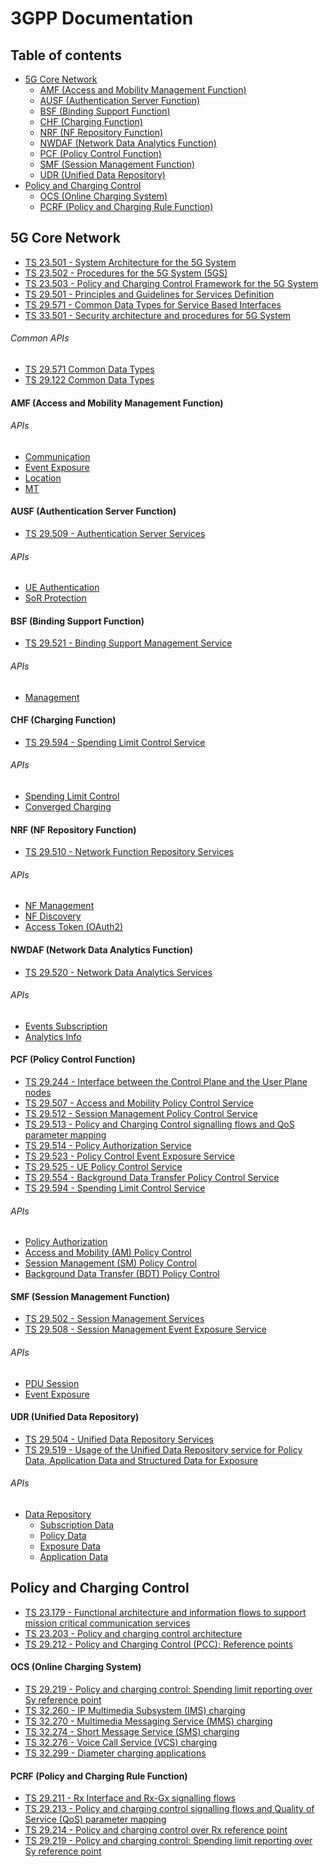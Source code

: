 # 3GPP Documentation

## Table of contents
* [5G Core Network](#5GCoreNetwork)
  * [AMF (Access and Mobility Management Function)](#AMF)
  * [AUSF (Authentication Server Function)](#AUSF)
  * [BSF (Binding Support Function)](#BSF)
  * [CHF (Charging Function)](#CHF)
  * [NRF (NF Repository Function)](#NRF)
  * [NWDAF (Network Data Analytics Function)](#NDAF)
  * [PCF (Policy Control Function)](#PCF)
  * [SMF (Session Management Function)](#SMF)
  * [UDR (Unified Data Repository)](#UDR)
* [Policy and Charging Control](#PCC)
   * [OCS (Online Charging System)](#OCS)
   * [PCRF (Policy and Charging Rule Function)](#PCRF)
   
## 5G Core Network <a name="5GCoreNetwork"></a>
* [TS 23.501 - System Architecture for the 5G System](https://github.com/emanuelfreitas/3gpp-documentation/raw/master/documentation/TS%2023.501%20-%20System%20Architecture%20for%20the%205G%20System/Rel-15/ts_123501v150400p.pdf)
* [TS 23.502 - Procedures for the 5G System (5GS)](https://github.com/emanuelfreitas/3gpp-documentation/raw/master/documentation/TS%2023.502%20-%20Procedures%20for%20the%205G%20System%20(5GS)/Rel-15/ts_123502v150401p.pdf)
* [TS 23.503 - Policy and Charging Control Framework for the 5G System](https://github.com/emanuelfreitas/3gpp-documentation/raw/master/documentation/TS%2023.503%20-%20Policy%20and%20Charging%20Control%20Framework%20for%20the%205G%20System/Rel-15/ts_123503v150400p.pdf)
* [TS 29.501 - Principles and Guidelines for Services Definition](https://github.com/emanuelfreitas/3gpp-documentation/raw/master/documentation/TS%2029.501%20-%20Principles%20and%20Guidelines%20for%20Services%20Definition/Rel-15/ts_129501v150100p.pdf)
* [TS 29.571 - Common Data Types for Service Based Interfaces](https://github.com/emanuelfreitas/3gpp-documentation/raw/master/documentation/TS%2029.571%20-%20Common%20Data%20Types%20for%20Service%20Based%20Interfaces/Rel-15/ts_129571v150100p.pdf)
* [TS 33.501 - Security architecture and procedures for 5G System](https://github.com/emanuelfreitas/3gpp-documentation/raw/master/documentation/TS%2033.501%20-%20Security%20architecture%20and%20procedures%20for%205G%20System/Rel-15/ts_133501v150200p.pdf)


###### Common APIs
* [TS 29.571 Common Data Types](https://editor.swagger.io/?url=https://raw.githubusercontent.com/jdegre/5GC_APIs/master/TS29571_CommonData.yaml)
* [TS 29.122 Common Data Types](https://editor.swagger.io/?url=https://raw.githubusercontent.com/jdegre/5GC_APIs/master/TS29122_CommonData.yaml)

#### AMF (Access and Mobility Management Function)<a name="AMF"></a>

###### APIs
* [Communication](https://editor.swagger.io/?url=https://raw.githubusercontent.com/jdegre/5GC_APIs/master/TS29518_Namf_Communication.yaml)
* [Event Exposure](https://editor.swagger.io/?url=https://raw.githubusercontent.com/jdegre/5GC_APIs/master/TS29518_Namf_EventExposure.yaml)
* [Location](https://editor.swagger.io/?url=https://raw.githubusercontent.com/jdegre/5GC_APIs/master/TS29518_Namf_Location.yaml)
* [MT](https://editor.swagger.io/?url=https://raw.githubusercontent.com/jdegre/5GC_APIs/master/TS29518_Namf_MT.yaml)

#### AUSF (Authentication Server Function)<a name="AUSF"></a>
* [TS 29.509 - Authentication Server Services](https://github.com/emanuelfreitas/3gpp-documentation/raw/master/documentation/TS%2029.509%20-%20Authentication%20Server%20Services/Rel-15/ts_129509v150100p.pdf)
###### APIs
* [UE Authentication](https://editor.swagger.io/?url=https://raw.githubusercontent.com/jdegre/5GC_APIs/master/TS29509_Nausf_UEAuthentication.yaml)
* [SoR Protection](https://editor.swagger.io/?url=https://raw.githubusercontent.com/jdegre/5GC_APIs/master/TS29509_Nausf_SoRProtection.yaml)

#### BSF (Binding Support Function)<a name="BSF"></a>
* [TS 29.521 - Binding Support Management Service](https://github.com/emanuelfreitas/3gpp-documentation/raw/master/documentation/TS%2029.521%20-%20Binding%20Support%20Management%20Service/Rel-15/ts_129521v150100p.pdf)
###### APIs
* [Management](https://editor.swagger.io/?url=https://raw.githubusercontent.com/jdegre/5GC_APIs/master/TS29521_Nbsf_Management.yaml)

#### CHF (Charging Function) <a name="CHF"></a>
* [TS 29.594 - Spending Limit Control Service](https://github.com/emanuelfreitas/3gpp-documentation/raw/master/documentation/TS%2029.594%20-%20Spending%20Limit%20Control%20Service/Rel-15/ts_129594v150100p.pdf)
###### APIs
* [Spending Limit Control](https://editor.swagger.io/?url=https://raw.githubusercontent.com/jdegre/5GC_APIs/master/TS29594_Nchf_SpendingLimitControl.yaml)
* [Converged Charging](https://editor.swagger.io/?url=https://raw.githubusercontent.com/jdegre/5GC_APIs/master/TS32291_Nchf_ConvergedCharging.yaml)

#### NRF (NF Repository Function) <a name="NRF"></a>
* [TS 29.510 - Network Function Repository Services](https://github.com/emanuelfreitas/3gpp-documentation/raw/master/documentation/TS%2029.510%20-%20Network%20Function%20Repository%20Services/Rel-15/ts_129510v150100p.pdf)

###### APIs
* [NF Management](https://editor.swagger.io/?url=https://raw.githubusercontent.com/jdegre/5GC_APIs/master/TS29510_Nnrf_NFManagement.yaml)
* [NF Discovery](https://editor.swagger.io/?url=https://raw.githubusercontent.com/jdegre/5GC_APIs/master/TS29510_Nnrf_NFDiscovery.yaml)
* [Access Token (OAuth2)](https://editor.swagger.io/?url=https://raw.githubusercontent.com/jdegre/5GC_APIs/master/TS29510_Nnrf_AccessToken.yaml)

#### NWDAF (Network Data Analytics Function) <a name="NDAF"></a>
* [TS 29.520 - Network Data Analytics Services](https://github.com/emanuelfreitas/3gpp-documentation/raw/master/documentation/TS%2029.520%20-%20Network%20Data%20Analytics%20Services/Rel-15/ts_129520v150100p.pdf)
###### APIs
* [Events Subscription](https://editor.swagger.io/?url=https://raw.githubusercontent.com/jdegre/5GC_APIs/master/TS29520_Nnwdaf_EventsSubscription.yaml)
* [Analytics Info](https://editor.swagger.io/?url=https://raw.githubusercontent.com/jdegre/5GC_APIs/master/TS29520_Nnwdaf_AnalyticsInfo.yaml)

#### PCF (Policy Control Function) <a name="PCF"></a>
* [TS 29.244 - Interface between the Control Plane and the User Plane nodes](https://github.com/emanuelfreitas/3gpp-documentation/raw/master/documentation/TS%2029.244%20-%20Interface%20between%20the%20Control%20Plane%20and%20the%20User%20Plane%20nodes/Rel-15/ts_129244v150300p.pdf)
* [TS 29.507 - Access and Mobility Policy Control Service](https://github.com/emanuelfreitas/3gpp-documentation/raw/master/documentation/TS%2029.507%20-%20Access%20and%20Mobility%20Policy%20Control%20Service/Rel-15/ts_129507v150100p.pdf)
* [TS 29.512 - Session Management Policy Control Service](https://github.com/emanuelfreitas/3gpp-documentation/raw/master/documentation/TS%2029.512%20-%20Session%20Management%20Policy%20Control%20Service/Rel-15/ts_129512v150100p.pdf)
* [TS 29.513 - Policy and Charging Control signalling flows and QoS parameter mapping](https://github.com/emanuelfreitas/3gpp-documentation/raw/master/documentation/TS%2029.513%20-%20Policy%20and%20Charging%20Control%20signalling%20flows%20and%20QoS%20parameter%20mapping/Rel-15/ts_129513v150100p.pdf)
* [TS 29.514 - Policy Authorization Service](https://github.com/emanuelfreitas/3gpp-documentation/raw/master/documentation/TS%2029.514%20-%20Policy%20Authorization%20Service/Rel-15/ts_129514v150100p.pdf)
* [TS 29.523 - Policy Control Event Exposure Service]()
* [TS 29.525 - UE Policy Control Service]()
* [TS 29.554 - Background Data Transfer Policy Control Service](https://github.com/emanuelfreitas/3gpp-documentation/raw/master/documentation/TS%2029.554%20-%20Background%20Data%20Transfer%20Policy%20Control%20Service/Rel-15/ts_129554v150100p.pdf)
* [TS 29.594 - Spending Limit Control Service](https://github.com/emanuelfreitas/3gpp-documentation/raw/master/documentation/TS%2029.594%20-%20Spending%20Limit%20Control%20Service/Rel-15/ts_129594v150100p.pdf)
###### APIs
* [Policy Authorization](https://editor.swagger.io/?url=https://raw.githubusercontent.com/jdegre/5GC_APIs/master/TS29514_Npcf_PolicyAuthorization.yaml)
* [Access and Mobility (AM) Policy Control](https://editor.swagger.io/?url=https://raw.githubusercontent.com/jdegre/5GC_APIs/master/TS29507_Npcf_AMPolicyControl.yaml)
* [Session Management (SM) Policy Control](https://editor.swagger.io/?url=https://raw.githubusercontent.com/jdegre/5GC_APIs/master/TS29512_Npcf_SMPolicyControl.yaml)
* [Background Data Transfer (BDT) Policy Control](https://editor.swagger.io/?url=https://raw.githubusercontent.com/jdegre/5GC_APIs/master/TS29554_Npcf_BDTPolicyControl.yaml)

#### SMF (Session Management Function)<a name="SMF"></a>
* [TS 29.502 - Session Management Services](https://github.com/emanuelfreitas/3gpp-documentation/raw/master/documentation/TS%2029.502%20-%20Session%20Management%20Services/Rel-15/ts_129502v150100p.pdf)
* [TS 29.508 - Session Management Event Exposure Service](https://github.com/emanuelfreitas/3gpp-documentation/raw/master/documentation/TS%2029.508%20-%20Session%20Management%20Event%20Exposure%20Service/Rel-15/ts_129508v150100p.pdf)
###### APIs
* [PDU Session](https://editor.swagger.io/?url=https://raw.githubusercontent.com/jdegre/5GC_APIs/master/TS29502_Nsmf_PDUSession.yaml)
* [Event Exposure](https://editor.swagger.io/?url=https://raw.githubusercontent.com/jdegre/5GC_APIs/master/TS29508_Nsmf_EventExposure.yaml)

#### UDR (Unified Data Repository) <a name="UDR"></a>
* [TS 29.504 - Unified Data Repository Services](https://github.com/emanuelfreitas/3gpp-documentation/raw/master/documentation/TS%2029.504%20-%20Unified%20Data%20Repository%20Services/Rel-15/ts_129504v150100p.pdf)
* [TS 29.519 - Usage of the Unified Data Repository service for Policy Data, Application Data and Structured Data for Exposure](https://github.com/emanuelfreitas/3gpp-documentation/raw/master/documentation/TS%2029.519%20-%20Usage%20of%20the%20Unified%20Data%20Repository%20service%20for%20Policy%20Data,%20Application%20Data%20and%20Structured%20Data%20for%20Exposure/Rel-15/ts_129519v150100p.pdf)
###### APIs
* [Data Repository](https://editor.swagger.io/?url=https://raw.githubusercontent.com/jdegre/5GC_APIs/master/TS29504_Nudr_DataRepository.yaml)
  * [Subscription Data](https://editor.swagger.io/?url=https://raw.githubusercontent.com/jdegre/5GC_APIs/master/TS29505_Subscription_Data.yaml)
  * [Policy Data](https://editor.swagger.io/?url=https://raw.githubusercontent.com/jdegre/5GC_APIs/master/TS29519_Policy_Data.yaml)
  * [Exposure Data](https://editor.swagger.io/?url=https://raw.githubusercontent.com/jdegre/5GC_APIs/master/TS29519_Exposure_Data.yaml)
  * [Application Data](https://editor.swagger.io/?url=https://raw.githubusercontent.com/jdegre/5GC_APIs/master/TS29519_Application_Data.yaml)

## Policy and Charging Control <a name="PCC"></a>
* [TS 23.179 - Functional architecture and information flows to support mission critical communication services](https://github.com/emanuelfreitas/3gpp-documentation/raw/master/documentation/TS%2023.179%20-%20LTE%20-%20Functional%20architecture%20and%20information%20flows%20to%20support%20mission%20critical%20communication%20services%20-%20Stage%202/Rel-13/ts_123179v130500p.pdf)
* [TS 23.203 - Policy and charging control architecture](https://github.com/emanuelfreitas/3gpp-documentation/raw/master/documentation/TS%2023.203%20-%20Policy%20and%20charging%20control%20architecture/Rel-15/ts_123203v150400p.pdf)
* [TS 29.212 - Policy and Charging Control (PCC); Reference points](https://github.com/emanuelfreitas/3gpp-documentation/raw/master/documentation/TS%2029.212%20-%20Policy%20and%20Charging%20Control%20(PCC);%20Reference%20points/Rel-15/ts_129212v150400p.pdf)


#### OCS (Online Charging System) <a name="OCS"></a>
* [TS 29.219 - Policy and charging control: Spending limit reporting over Sy reference point](https://github.com/emanuelfreitas/3gpp-documentation/raw/master/documentation/TS%2029.219%20-%20Policy%20and%20charging%20control%20-%20Spending%20limit%20reporting%20over%20Sy%20reference%20point/Rel-15/ts_129219v150100p.pdf)
* [TS 32.260 - IP Multimedia Subsystem (IMS) charging](https://github.com/emanuelfreitas/3gpp-documentation/raw/master/documentation/TS%2032.260%20-%20IP%20Multimedia%20Subsystem%20(IMS)%20charging/Rel-12/ts_132260v121300p.pdf)
* [TS 32.270 - Multimedia Messaging Service (MMS) charging](https://github.com/emanuelfreitas/3gpp-documentation/raw/master/documentation/TS%2032.270%20-%20Multimedia%20Messaging%20Service%20(MMS)%20charging/Rel-12/ts_132270v120100p.pdf)
* [TS 32.274 - Short Message Service (SMS) charging](https://github.com/emanuelfreitas/3gpp-documentation/raw/master/documentation/TS%2032.274%20-%20Short%20Message%20Service%20(SMS)%20charging/Rel-12/ts_132274v120600p.pdf)
* [TS 32.276 - Voice Call Service (VCS) charging](https://github.com/emanuelfreitas/3gpp-documentation/raw/master/documentation/TS%2032.276%20-%20Voice%20Call%20Service%20(VCS)%20charging/Rel-15/ts_132276v150000p.pdf)
* [TS 32.299 - Diameter charging applications](https://github.com/emanuelfreitas/3gpp-documentation/raw/master/documentation/TS%2032.299%20-%20Diameter%20charging%20applications/Rel-12/ts_132299v121400p.pdf)

#### PCRF (Policy and Charging Rule Function) <a name="PCRF"></a>
* [TS 29.211 - Rx Interface and Rx-Gx signalling flows](https://github.com/emanuelfreitas/3gpp-documentation/raw/master/documentation/TS%2029.211%20-%20Rx%20Interface%20and%20Rx-Gx%20signalling%20flows/Rel-6/ts_129211v060400p.pdf)
* [TS 29.213 - Policy and charging control signalling flows and Quality of Service (QoS) parameter mapping](https://github.com/emanuelfreitas/3gpp-documentation/raw/master/documentation/TS%2029.213%20-%20Policy%20and%20charging%20control%20signalling%20flows%20and%20Quality%20of%20Service%20(QoS)%20parameter%20mapping/Rel-15/ts_129213v150400p.pdf)
* [TS 29.214 - Policy and charging control over Rx reference point](https://github.com/emanuelfreitas/3gpp-documentation/raw/master/documentation/TS%2029.214%20-%20Policy%20and%20charging%20control%20over%20Rx%20reference%20point/Rel-15/ts_129214v150400p.pdf)
* [TS 29.219 - Policy and charging control: Spending limit reporting over Sy reference point](https://github.com/emanuelfreitas/3gpp-documentation/raw/master/documentation/TS%2029.219%20-%20Policy%20and%20charging%20control%20-%20Spending%20limit%20reporting%20over%20Sy%20reference%20point/Rel-15/ts_129219v150100p.pdf)
